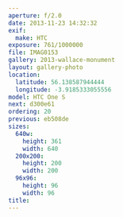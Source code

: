 ```yaml
---
aperture: f/2.0
date: 2013-11-23 14:32:32
exif:
  make: HTC
exposure: 761/1000000
file: IMAG0153
gallery: 2013-wallace-monument
layout: gallery-photo
location:
  latitude: 56.138587944444
  longitude: -3.9185333055556
model: HTC One S
next: d300e61
ordering: 20
previous: eb508de
sizes:
  640w:
    height: 361
    width: 640
  200x200:
    height: 200
    width: 200
  96x96:
    height: 96
    width: 96
title: 
---
```

